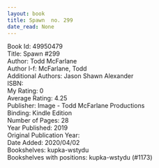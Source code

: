 ```yaml
---
layout: book
title: Spawn  no. 299
date_read: None
---
```


Book Id: 49950479<br />
Title: Spawn #299<br />
Author: Todd McFarlane<br />
Author l-f: McFarlane, Todd<br />
Additional Authors: Jason Shawn Alexander<br />
ISBN: <br />
My Rating: 0<br />
Average Rating: 4.25<br />
Publisher: Image - Todd McFarlane Productions<br />
Binding: Kindle Edition<br />
Number of Pages: 28<br />
Year Published: 2019<br />
Original Publication Year: <br />
Date Added: 2020/04/02<br />
Bookshelves: kupka-wstydu<br />
Bookshelves with positions: kupka-wstydu (#1173)<br />

